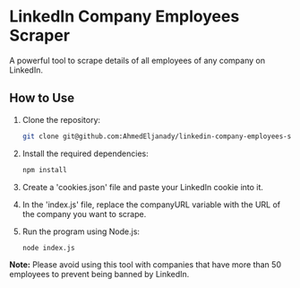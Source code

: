 # LinkedIn Company Employees Scraper

A powerful tool to scrape details of all employees of any company on LinkedIn.

## How to Use

1. Clone the repository:

   ```sh
   git clone git@github.com:AhmedEljanady/linkedin-company-employees-scraper.git
   ```

2. Install the required dependencies:
   ```sh
   npm install
   ```
3. Create a 'cookies.json' file and paste your LinkedIn cookie into it.

4. In the 'index.js' file, replace the companyURL variable with the URL of the company you want to scrape.

5. Run the program using Node.js:
   ```sh
   node index.js
   ```

**Note:** Please avoid using this tool with companies that have more than 50 employees to prevent being banned by LinkedIn.
